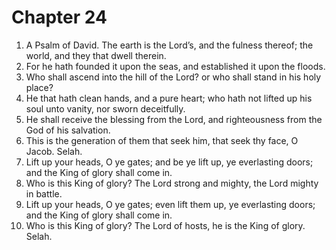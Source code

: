 # Chapter 24

1. A Psalm of David. The earth is the Lord’s, and the fulness thereof; the world, and they that dwell therein.
2. For he hath founded it upon the seas, and established it upon the floods.
3. Who shall ascend into the hill of the Lord? or who shall stand in his holy place?
4. He that hath clean hands, and a pure heart; who hath not lifted up his soul unto vanity, nor sworn deceitfully.
5. He shall receive the blessing from the Lord, and righteousness from the God of his salvation.
6. This is the generation of them that seek him, that seek thy face, O Jacob. Selah.
7. Lift up your heads, O ye gates; and be ye lift up, ye everlasting doors; and the King of glory shall come in.
8. Who is this King of glory? The Lord strong and mighty, the Lord mighty in battle.
9. Lift up your heads, O ye gates; even lift them up, ye everlasting doors; and the King of glory shall come in.
10. Who is this King of glory? The Lord of hosts, he is the King of glory. Selah.

